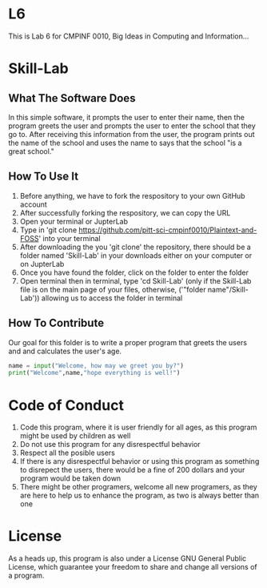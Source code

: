 # L6
This is Lab 6 for CMPINF 0010, Big Ideas in Computing and Information...

# Skill-Lab

## What The Software Does
In this simple software, it prompts the user to enter their name, then the program greets the user and prompts the user to enter the school that they go to. After receiving this information from the user, the program prints out the name of the school and uses the name to says that the school "is a great school."

## How To Use It
1. Before anything, we have to fork the respository to your own GitHub account
2. After successfully forking the respository, we can copy the URL
3. Open your terminal or JupterLab
4. Type in 'git clone https://github.com/pitt-sci-cmpinf0010/Plaintext-and-FOSS' into your terminal
5. After downloading the you 'git clone' the repository, there should be a folder named 'Skill-Lab' in your downloads either on your computer or on JupterLab
6. Once you have found the folder, click on the folder to enter the folder
7. Open terminal then in terminal, type 'cd Skill-Lab' (only if the Skill-Lab file is on the main page of your files, otherwise, ('"folder name"/Skill-Lab')) allowing us to access the folder in terminal

## How To Contribute
Our goal for this folder is to write a proper program that greets the users and and calculates the user's age. 

```python
name = input("Welcome, how may we greet you by?")
print("Welcome",name,"hope everything is well!")
```
# Code of Conduct
1. Code this program, where it is user friendly for all ages, as this program might be used by children as well
2. Do not use this program for any disrespectful behavior
3. Respect all the posible users
4. If there is any disrespectful behavior or using this program as something to disrepect the users, there would be a fine of 200 dollars and your program would be taken down
5. There might be other programers, welcome all new programers, as they are here to help us to enhance the program, as two is always better than one

# License
As a heads up, this program is also under a License GNU General Public License, which guarantee your freedom to share and change all versions of a program.
